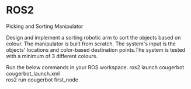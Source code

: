 # ROS2
Picking and Sorting Manipulator

Design and implement a sorting robotic arm to sort the objects based on colour. The manipulator is built from scratch. The system's input is the objects' locations and color-based destination points.The system is tested with a minimum of 3 different colours.  

Run the below commands in your ROS workspace.
ros2 launch cougerbot<br />
cougerbot_launch.xml<br />
ros2 run cougerbot first_node<br />
